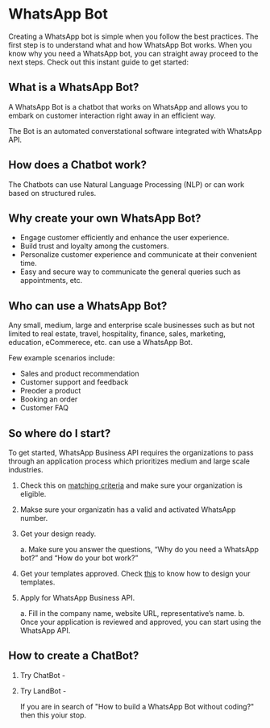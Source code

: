 # WhatsApp Bot

Creating a WhatsApp bot is simple when you follow the best practices. The first step is to understand what and how WhatsApp Bot works. When you know why you need a WhatsApp bot, you can straight away proceed to the next steps. Check out this instant guide to get started:

## What is a WhatsApp Bot?

A WhatsApp Bot is a chatbot that works on WhatsApp and allows you to embark on customer interaction right away in an efficient way. 

The Bot is an automated converstational software integrated with WhatsApp API.

## How does a Chatbot work?

The Chatbots can use Natural Language Processing (NLP) or can work based on structured rules.

## Why create your own WhatsApp Bot?

-	Engage customer efficiently and enhance the user experience. 
-	Build trust and loyalty among the customers. 
-	Personalize customer experience and communicate at their convenient time.
-	Easy and secure way to communicate the general queries such as appointments, etc.

## Who can use a WhatsApp Bot?

Any small, medium, large and enterprise scale businesses such as but not limited to real estate, travel, hospitality, finance, sales, marketing, education, eCommerece, etc. can use a WhatsApp Bot. 

Few example scenarios include: 

- Sales and product recommendation
- Customer support and feedback 
- Preoder a product 
- Booking an order 
- Customer FAQ

## So where do I start?

To get started, WhatsApp Business API requires the organizations to pass through an application process which prioritizes medium and large scale industries.   


1. Check this on [matching criteria](https://landbot.io/blog/how-to-apply-for-whatsapp-business-api/) and make sure your organization is eligible.
2. Makse sure your organizatin has a valid and activated WhatsApp number.
3. Get your design ready. 

    a. Make sure you answer the questions, “Why do you need a WhatsApp bot?” and “How do your bot work?”
4. Get your templates approved. Check [this](https://landbot.io/blog/create-whatsapp-message-templates/) to know how to design your templates.
5. Apply for WhatsApp Business API.

    a. Fill in the company name, website URL, representative’s name. 
    b. Once your application is reviewed and approved, you can start using the WhatsApp API.
    
    
## How to create a ChatBot?

1. Try ChatBot -
    
 2. Try LandBot - 
    
    If you are in search of "How to build a WhatsApp Bot without coding?" then this yoiur stop. 

